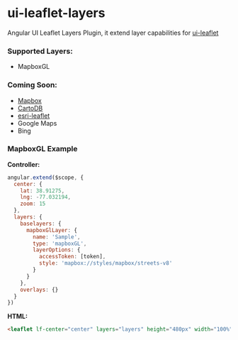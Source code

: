 # ui-leaflet-layers

Angular UI Leaflet Layers Plugin, it extend layer capabilities for [ui-leaflet](http://angular-ui.github.io/ui-leaflet)

### Supported Layers:

* MapboxGL


### Coming Soon:

* [Mapbox](http://mapbox.com/)
* [CartoDB](http://cartodb.com/)
* [esri-leaflet](http://esri.github.io/esri-leaflet/)
* Google Maps
* Bing

### MapboxGL Example

**Controller:**

```js
angular.extend($scope, {
  center: {
    lat: 38.91275,
    lng: -77.032194,
    zoom: 15
  },
  layers: {
    baselayers: {
      mapboxGlLayer: {
        name: 'Sample',
        type: 'mapboxGL',
        layerOptions: {
          accessToken: [token],
          style: 'mapbox://styles/mapbox/streets-v8'
        }
      }
    },
    overlays: {}
  }
})
```

**HTML:**

```html
<leaflet lf-center="center" layers="layers" height="480px" width="100%"></leaflet>
```
